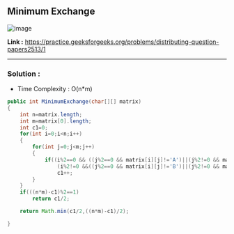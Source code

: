 ## Minimum Exchange

![image](https://user-images.githubusercontent.com/23376002/189702563-a1c5fea9-5d10-45c5-b1b2-aeb72ead5912.png)


**Link :** https://practice.geeksforgeeks.org/problems/distributing-question-papers2513/1

---------------------------------------------------------------------------------------------------------------------------------------------------------


### Solution :

- Time Complexity : O(n*m)



```java
public int MinimumExchange(char[][] matrix)
{
    int n=matrix.length;
    int m=matrix[0].length;
    int c1=0;
    for(int i=0;i<n;i++)
    {
        for(int j=0;j<m;j++)
        {
            if((i%2==0 && ((j%2==0 && matrix[i][j]!='A')||(j%2!=0 && matrix[i][j]!='B')))||
                (i%2!=0 &&((j%2==0 && matrix[i][j]!='B')||(j%2!=0 && matrix[i][j]!='A'))))
                c1++;
        }
    }
    if(((n*m)-c1)%2==1)
        return c1/2;

    return Math.min(c1/2,((n*m)-c1)/2);

}

```
